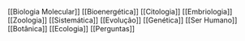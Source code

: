 [[Biologia Molecular]]
[[Bioenergética]]
[[Citologia]]
[[Embriologia]]
[[Zoologia]]
[[Sistemática]]
[[Evolução]]
[[Genética]]
[[Ser Humano]]
[[Botânica]]
[[Ecologia]]
[[Perguntas]]





